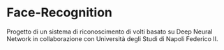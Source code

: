 # Face-Recognition
Progetto di un sistema di riconoscimento di volti basato su Deep Neural Network in collaborazione con Università degli Studi di Napoli Federico II.
